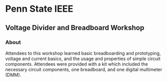 # Penn State IEEE
## Voltage Divider and Breadboard Workshop

### About
Attendees to this workshop learned basic breadboarding and prototyping, voltage and current basics, and the usage and properties of simple circuit components. Attendees were provided with a kit which included the necessary circuit components, one breadboard, and one digital multimeter (DMM). 
